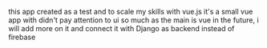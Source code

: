 this app created as a test and to scale my skills with vue.js
it's a small vue app with didn't pay attention to ui so much as the main is vue
in the future, i will add more on it and connect it with Django as backend instead of firebase
